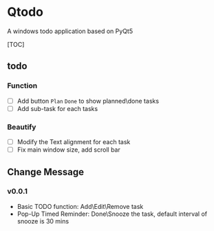 # Qtodo
A windows todo application based on PyQt5

[TOC]

## todo
### Function
- [ ] Add button `Plan` `Done` to show planned\done tasks
- [ ] Add sub-task for each tasks    

### Beautify
- [ ] Modify the Text alignment for each task
- [ ] Fix main window size, add scroll bar

## Change Message
### v0.0.1
- Basic TODO function: Add\Edit\Remove task
- Pop-Up Timed Reminder: Done\Snooze the task, default interval of snooze is 30 mins